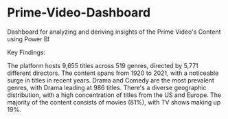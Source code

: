 # Prime-Video-Dashboard
Dashboard for analyzing and deriving insights  of the Prime Video's Content using Power BI

Key Findings:

The platform hosts 9,655 titles across 519 genres, directed by 5,771 different directors.
The content spans from 1920 to 2021, with a noticeable surge in titles in recent years.
Drama and Comedy are the most prevalent genres, with Drama leading at 986 titles.
There's a diverse geographic distribution, with a high concentration of titles from the US and Europe.
The majority of the content consists of movies (81%), with TV shows making up 19%.
